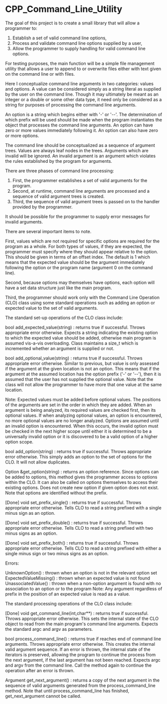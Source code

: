 # CPP_Command_Line_Utility

The goal of this project is to create a small library that will allow a
programmer to:
  1) Establish a set of valid command line options,
  2) Process and validate command line options supplied by a user,
  3) Allow the programmer to supply handling for valid command line options.

For testing purposes, the main function will be a simple file management
utility that allows a user to append to or overwrite files either with text
given on the command line or with files.

Here I conceptualize command line arguments in two categories: values and
options. A value can be considered simply as a string literal as supplied by
the user on the command line. Though it may ultimately be meant as an integer
or a double or some other data type, it need only be considered as a string
for purposes of processing the command line arguments.

An option is a string which begins either with '-' or '--'. The determination
of which prefix will be used should be made when the program instantiates the
object that processes the command line arguments. An option can have zero or
more values immediately following it. An option can also have zero or more
options.

The command line should be conceptualized as a sequence of argument trees.
Values are always leaf nodes in the trees. Arguments which are invalid will be
ignored. An invalid argument is an argument which violates the rules
established by the program for arguments.

There are three phases of command line processing:

1) First, the programmer establishes a set of valid arguments for the program.
2) Second, at runtime, command line arguments are processed and a sequence of
   valid argument trees is created.
3) Third, the sequence of valid argument trees is passed on to the handler
   provided by the programmer.

It should be possible for the programmer to supply error messages for invalid
arguments.

There are several important items to note.

First, values which are not required for specific options are required for the
program as a whole. For both types of values, if they are expected, the
programmer must specify where they should appear relative to the option. This
should be given in terms of an offset index. The default is 1 which means that
the expected value should be the argument immediately following the option or
the program name (argument 0 on the command line).

Second, because options may themselves have options, each option will have a
set data structure just like the main program.

Third, the programmer should work only with the Command Line Operation (CLO)
class using some standard operations such as adding an option or expected value
to the set of valid arguments.

The standard set-up operations of the CLO class include:

bool add_expected_value(string) : returns true if successful. Throws
appropriate error otherwise. Expects a string indicating the existing option to
which the expected value should be added, otherwise main program is assumed
vis-a-vis overloading. Class maintains a size_t which is incremented whether an
argument is supplied or not.

bool add_optional_value(string) : returns true if successful. Throws
appropriate error otherwise. Similar to previous, but value is only assessed if
the argument at the given location is not an option. This means that if the
argument at the assumed location has the option prefix ('-' or '--'), then it
is assumed that the user has not supplied the optional value. Note that the
class will not allow the programmer to have more that one value at the same
location.

Note: Expected values must be added before optional values. The positions of
the arguments are set in the order in which they are added. When an argument is
being analyzed, its required values are checked first, then its optional values.
If when analyzing optional values, an option is encountered, no more optional
values are no longer analyzed. Options are assumed until an invalid option is
encountered. When this occurs, the invalid option must be checked in the next
higher scope until either it is determined to be a universally invalid option
or it is discovered to be a valid option of a higher option scope.

bool add_option(string) : returns true if successful. Throws appropriate error
otherwise. This simply adds an option to the set of options for the CLO. It
will not allow duplicates.

Option &get_option(string) : returns an option reference. Since options can be
added to options, this method gives the programmer access to options within the
CLO. It can also be called on options themselves to access their existing
options. Does not create new option if given option does not exist. Note that
options are identified without the prefix.

[Done] void set_prefix_single() : returns true if successful. Throws appropriate error
otherwise. Tells CLO to read a string prefixed with a single minus sign as an
option.

[Done] void set_prefix_double() : returns true if successful. Throws appropriate error
otherwise. Tells CLO to read a string prefixed with two minus signs as an
option.

[Done] void set_prefix_both() : returns true if successful. Throws appropriate error
otherwise. Tells CLO to read a string prefixed with either a single minus sign
or two minus signs as an option.

Errors:

UnknownOption() : thrown when an option is not in the relevant option set
ExpectedValueMissing() : thrown when an expected value is not found
UnassociatedValue() : thrown when a non-option argument is found with no
                    association to an option or to the program
Note: Any argument regardless of prefix in the position of an expected value is
read as a value.

The standard processing operations of the CLO class include:

[Done] void get_command_line(int,char**) : returns true if successful. Throws
appropriate error otherwise. This sets the internal state of the CLO object to
read from the main program's command line arguments. Expects the standard argc
and argv as parameters.

bool process_command_line() : returns true if reaches end of command line
arguments. Throws appropriate error otherwise. This creates the internal valid
argument sequence. If an error is thrown, the internal state of the iterators
is preserved, allowing the program to continue the process from the next
argument, if the last argument has not been reached. Expects argc and argv from
the command line. Call the method again to continue the operation after an
error is thrown.

Argument get_next_argument() : returns a copy of the next argument in the
sequence of valid arguments generated from the process_command_line method.
Note that until process_command_line has finished, get_next_argument cannot be
called.
